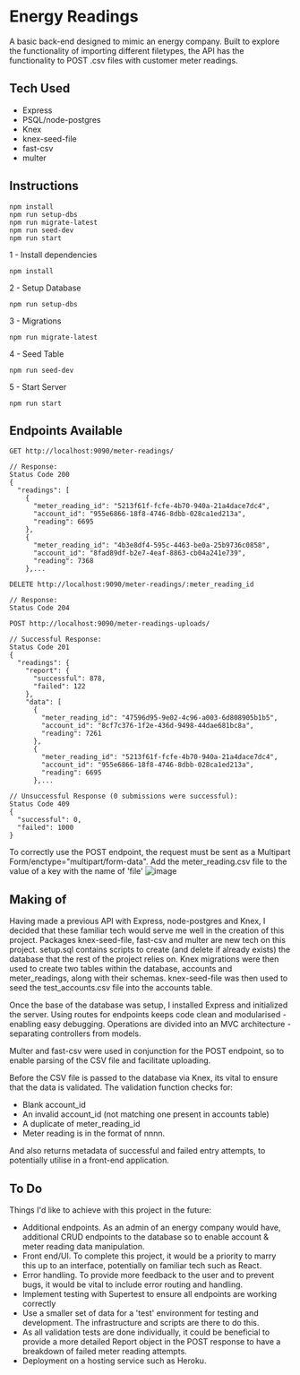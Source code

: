 # Energy Readings
A basic back-end designed to mimic an energy company. 
Built to explore the functionality of importing different filetypes, the API has the functionality to POST .csv files with customer meter readings.


## Tech Used

- Express
- PSQL/node-postgres
- Knex
- knex-seed-file
- fast-csv
- multer

## Instructions
```
npm install
npm run setup-dbs
npm run migrate-latest
npm run seed-dev
npm run start
```

1 - Install dependencies
```
npm install
```

2 - Setup Database
```
npm run setup-dbs
```

3 - Migrations
```
npm run migrate-latest
```

4 - Seed Table
```
npm run seed-dev
```

5 - Start Server
```
npm run start
```

## Endpoints Available
```
GET http://localhost:9090/meter-readings/

// Response:
Status Code 200
{
  "readings": [
    {
      "meter_reading_id": "5213f61f-fcfe-4b70-940a-21a4dace7dc4",
      "account_id": "955e6866-18f8-4746-8dbb-028ca1ed213a",
      "reading": 6695
    },
    {
      "meter_reading_id": "4b3e8df4-595c-4463-be0a-25b9736c0858",
      "account_id": "8fad89df-b2e7-4eaf-8863-cb04a241e739",
      "reading": 7368
    },...
```
```
DELETE http://localhost:9090/meter-readings/:meter_reading_id

// Response:
Status Code 204
```
```
POST http://localhost:9090/meter-readings-uploads/

// Successful Response: 
Status Code 201
{
  "readings": {
    "report": {
      "successful": 878,
      "failed": 122
    },
    "data": [
      {
        "meter_reading_id": "47596d95-9e02-4c96-a003-6d808905b1b5",
        "account_id": "8cf7c376-1f2e-436d-9498-44dae681bc8a",
        "reading": 7261
      },
      {
        "meter_reading_id": "5213f61f-fcfe-4b70-940a-21a4dace7dc4",
        "account_id": "955e6866-18f8-4746-8dbb-028ca1ed213a",
        "reading": 6695
      },...

// Unsuccessful Response (0 submissions were successful):
Status Code 409
{
  "successful": 0,
  "failed": 1000
}
```


To correctly use the POST endpoint, the request must be sent as a Multipart Form/enctype="multipart/form-data".
Add the meter_reading.csv file to the value of a key with the name of 'file'
![image](https://user-images.githubusercontent.com/71641507/114737987-736dac80-9d3f-11eb-9e50-8ccfa32b166b.png)


## Making of
Having made a previous API with Express, node-postgres and Knex, I decided that these familiar tech would serve me well in the creation of this project. 
Packages knex-seed-file, fast-csv and multer are new tech on this project.
setup.sql contains scripts to create (and delete if already exists) the database that the rest of the project relies on. 
Knex migrations were then used to create two tables within the database, accounts and meter_readings, along with their schemas. 
knex-seed-file was then used to seed the test_accounts.csv file into the accounts table.

Once the base of the database was setup, I installed Express and initialized the server.
Using routes for endpoints keeps code clean and modularised - enabling easy debugging.
Operations are divided into an MVC architecture - separating controllers from models.

Multer and fast-csv were used in conjunction for the POST endpoint, so to enable parsing of the CSV file and facilitate uploading.

Before the CSV file is passed to the database via Knex, its vital to ensure that the data is validated. 
The validation function checks for:
- Blank account_id
- An invalid account_id (not matching one present in accounts table)
- A duplicate of meter_reading_id
- Meter reading is in the format of nnnn.

And also returns metadata of successful and failed entry attempts, to potentially utilise in a front-end application.

## To Do 
Things I'd like to achieve with this project in the future:
- Additional endpoints. As an admin of an energy company would have, additional CRUD endpoints to the database so to enable account & meter reading data manipulation.
- Front end/UI. To complete this project, it would be a priority to marry this up to an interface, potentially on familiar tech such as React. 
- Error handling. To provide more feedback to the user and to prevent bugs, it would be vital to include error routing and handling.
- Implement testing with Supertest to ensure all endpoints are working correctly
- Use a smaller set of data for a 'test' environment for testing and development. The infrastructure and scripts are there to do this.
- As all validation tests are done individually, it could be beneficial to provide a more detailed Report object in the POST response to have a breakdown of failed meter reading attempts.
- Deployment on a hosting service such as Heroku. 
